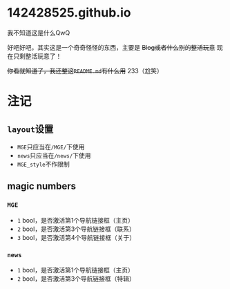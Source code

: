 # 142428525.github.io
我不知道这是什么QwQ

好吧好吧，其实这是一个奇奇怪怪的东西，主要是 ~~Blog或者什么别的整活玩意~~ 现在只剩整活玩意了！

~~你看就知道了，我还整这`README.md`有什么用~~ 233（尬笑）
# 注记
## `layout`设置
- `MGE`只应当在`/MGE/`下使用
- `news`只应当在`/news/`下使用
- `MGE_style`不作限制
## magic numbers
### `MGE`
- `1` bool，是否激活第1个导航链接框（主页）
- `2` bool，是否激活第3个导航链接框（联系）
- `3` bool，是否激活第4个导航链接框（关于）
### `news`
- `1` bool，是否激活第1个导航链接框（主页）
- `2` bool，是否激活第3个导航链接框（特辑）
